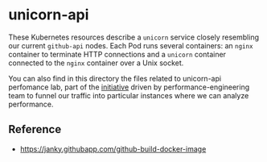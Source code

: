 # unicorn-api

These Kubernetes resources describe a `unicorn` service closely resembling our current `github-api` nodes. Each Pod runs several containers: an `nginx` container to terminate HTTP connections and a `unicorn` container connected to the `nginx` container over a Unix socket.

You can also find in this directory the files related to unicorn-api perfomance lab, part of the [initiative](https://github.com/github/performance-engineering/issues/5) driven by performance-engineering team to funnel our traffic into particular instances where we can analyze performance.

## Reference

* https://janky.githubapp.com/github-build-docker-image
